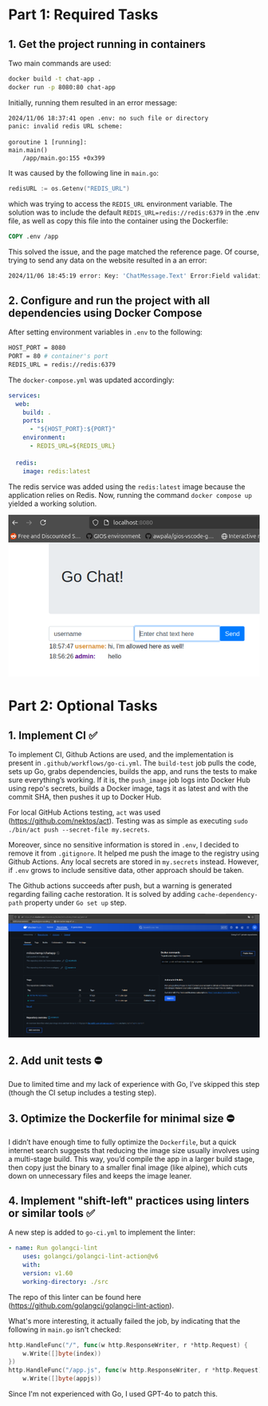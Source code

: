 # Part 1: Required Tasks

## 1. Get the project running in containers

Two main commands are used:
```bash
docker build -t chat-app .
docker run -p 8080:80 chat-app
```

Initially, running them resulted in an error message:
```
2024/11/06 18:37:41 open .env: no such file or directory
panic: invalid redis URL scheme: 

goroutine 1 [running]:
main.main()
	/app/main.go:155 +0x399
```
It was caused by the following line in `main.go`:
```go
redisURL := os.Getenv("REDIS_URL")
```
which was trying to access the `REDIS_URL` environment variable. The solution was to include the default `REDIS_URL=redis://redis:6379` in the .env file, as well as copy this file into the container using the Dockerfile:
```Dockerfile
COPY .env /app
```
This solved the issue, and the page matched the reference page. Of course, trying to send any data on the website resulted in a an error:
```bash
2024/11/06 18:45:19 error: Key: 'ChatMessage.Text' Error:Field validation for 'Text' failed on the 'required' tag
```

## 2. Configure and run the project with all dependencies using Docker Compose

After setting environment variables in `.env` to the following:
```Dockerfile
HOST_PORT = 8080
PORT = 80 # container's port
REDIS_URL = redis://redis:6379
```
The `docker-compose.yml` was updated accordingly:
```yml
services:
  web:
    build: .
    ports:
      - "${HOST_PORT}:${PORT}"
    environment:
      - REDIS_URL=${REDIS_URL}

  redis:
    image: redis:latest
```
The redis service was added using the `redis:latest` image because the application relies on Redis.
Now, running the command `docker compose up` yielded a working solution.

![](images/sol_chat.png)


# Part 2: Optional Tasks

## 1. Implement CI ✅
To implement CI, Github Actions are used, and the implementation is present in `.github/workflows/go-ci.yml`. The `build-test` job pulls the code, sets up Go, grabs dependencies, builds the app, and runs the tests to make sure everything’s working. If it is, the `push_image` job logs into Docker Hub using repo's secrets, builds a Docker image, tags it as latest and with the commit SHA, then pushes it up to Docker Hub. 

For local GitHub Actions testing, `act` was used (https://github.com/nektos/act). Testing was as simple as executing `sudo ./bin/act push --secret-file my.secrets`.

Moreover, since no sensitive information is stored in `.env`, I decided to remove it from `.gitignore`. It helped me push the image to the registry using Github Actions. Any local secrets are stored in `my.secrets` instead. However, if `.env` grows to include sensitive data, other approach should be taken.

The Github actions succeeds after push, but a warning is generated regarding failing cache restoration. It is solved by adding `cache-dependency-path` property under `Go set up` step.

![](images/docker_registry.png)

## 2. Add unit tests ⛔
Due to limited time and my lack of experience with Go, I’ve skipped this step (though the CI setup includes a testing step).

## 3. Optimize the Dockerfile for minimal size ⛔
I didn’t have enough time to fully optimize the `Dockerfile`, but a quick internet search suggests that reducing the image size usually involves using a multi-stage build. This way, you’d compile the app in a larger build stage, then copy just the binary to a smaller final image (like alpine), which cuts down on unnecessary files and keeps the image leaner.

## 4. Implement "shift-left" practices using linters or similar tools ✅
A new step is added to `go-ci.yml` to implement the linter:
```.yml
- name: Run golangci-lint
    uses: golangci/golangci-lint-action@v6
    with:
    version: v1.60
    working-directory: ./src 
```
The repo of this linter can be found here (https://github.com/golangci/golangci-lint-action).

What's more interesting, it actually failed the job, by indicating that the following in `main.go` isn't checked:
```go
http.HandleFunc("/", func(w http.ResponseWriter, r *http.Request) {
    w.Write([]byte(index))
})
http.HandleFunc("/app.js", func(w http.ResponseWriter, r *http.Request) {
    w.Write([]byte(appjs))
```

Since I'm not experienced with Go, I used GPT-4o to patch this.